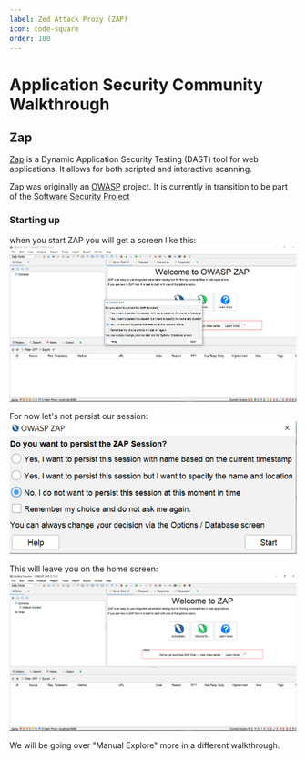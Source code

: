 ```yaml
---
label: Zed Attack Proxy (ZAP)
icon: code-square
order: 100
---
```


# Application Security Community Walkthrough

## Zap
[Zap](https://www.zaproxy.org/) is a Dynamic Application Security Testing (DAST) tool for web applications.  It allows for both scripted and interactive scanning.

Zap was originally an [OWASP](https://owasp.org/) project.  It is currently in transition to be part of the [Software Security Project](https://softwaresecurityproject.org/blog/welcoming-zap-to-the-software-security-project/)

### Starting up
when you start ZAP you will get a screen like this:
![](/static/zap/startup.png)

For now let's not persist our session:
![](/static/zap/session-persistence.png)

This will leave you on the home screen:
![](/static/zap/home-screen.png)

We will be going over "Manual Explore" more in a different walkthrough.
